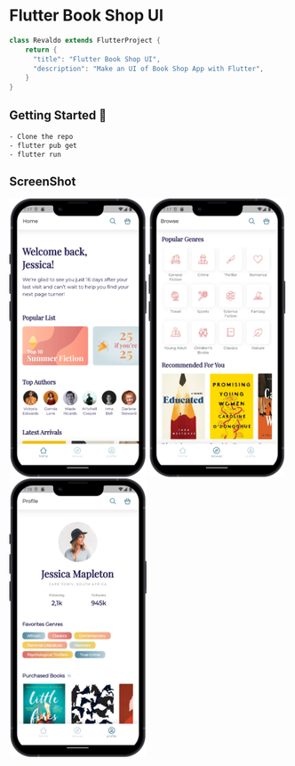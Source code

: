 # Flutter Book Shop UI

```dart
class Revaldo extends FlutterProject {
    return {
      "title": "Flutter Book Shop UI",
      "description": "Make an UI of Book Shop App with Flutter",
    }
}
```

## Getting Started 🚀

```shell
- Clone the repo
- flutter pub get
- flutter run
```

## ScreenShot
<img src="doc/01.png" height="500em" />&nbsp;<img src="doc/02.png" height="500em" />&nbsp;<img src="doc/03.png" height="500em" />
